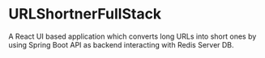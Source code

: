 # URLShortnerFullStack
A React UI based application which converts long URLs into short ones by using Spring Boot API as backend interacting with Redis Server DB.
